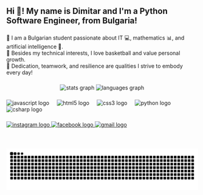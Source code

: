 <h2 align="left">Hi 👋! My name is Dimitar and I'm a Python Software Engineer, from Bulgaria!</h2>

###

<p align="left">
  🌟 I am a Bulgarian student passionate about IT 💻, mathematics 📊, and artificial intelligence 🤖.<br>
  🏀 Besides my technical interests, I love basketball and value personal growth.<br>
  💪 Dedication, teamwork, and resilience are qualities I strive to embody every day!
</p>

###

<div align="center">
  <img src="https://github-readme-stats.vercel.app/api?username=dimataa1&hide_title=false&hide_rank=false&show_icons=true&include_all_commits=true&count_private=true&disable_animations=false&theme=dracula&locale=en&hide_border=false" height="150" alt="stats graph" />
  <img src="https://github-readme-stats.vercel.app/api/top-langs?username=dimataa1&locale=en&hide_title=false&layout=compact&card_width=320&langs_count=5&theme=dracula&hide_border=false" height="150" alt="languages graph" />
</div>

###

<div align="left">
  <img src="https://cdn.jsdelivr.net/gh/devicons/devicon/icons/javascript/javascript-original.svg" height="30" alt="javascript logo" />
  <img width="12" />
  <img src="https://cdn.jsdelivr.net/gh/devicons/devicon/icons/html5/html5-original.svg" height="30" alt="html5 logo" />
  <img width="12" />
  <img src="https://cdn.jsdelivr.net/gh/devicons/devicon/icons/css3/css3-original.svg" height="30" alt="css3 logo" />
  <img width="12" />
  <img src="https://cdn.jsdelivr.net/gh/devicons/devicon/icons/python/python-original.svg" height="30" alt="python logo" />
  <img width="12" />
  <img src="https://cdn.jsdelivr.net/gh/devicons/devicon/icons/csharp/csharp-original.svg" height="30" alt="csharp logo" />
</div>

###

<div align="left">
  <a href="https://www.instagram.com/__dimataa__" target="_blank">
    <img src="https://img.shields.io/static/v1?message=Instagram&logo=instagram&label=&color=E4405F&logoColor=white&labelColor=&style=for-the-badge" height="35" alt="instagram logo" />
  </a>
  <a href="https://www.facebook.com/profile.php?id=100087091022635" target="_blank">
    <img src="https://img.shields.io/static/v1?message=Facebook&logo=facebook&label=&color=7289DA&logoColor=white&labelColor=&style=for-the-badge" height="35" alt="facebook logo" />
  </a>
  <a href="mailto:dimitar200720@gmail.com" target="_blank">
    <img src="https://img.shields.io/static/v1?message=Gmail&logo=gmail&label=&color=D14836&logoColor=white&labelColor=&style=for-the-badge" height="35" alt="gmail logo" />
  </a>
</div>

###

<br clear="both">

<p align="center">
<img src="https://raw.githubusercontent.com/dimataa1/dimataa1/output/snake.svg" alt="Snake animation" />
</p>
